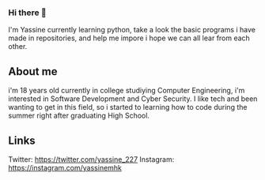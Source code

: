### Hi there 👋

I'm Yassine currently learning python, take a look the basic programs i have made in repositories, and help me impore i hope we can all lear from each other.


## About me

i'm 18 years old currently in college studiying Computer Engineering, i'm interested in Software Development and Cyber Security. I like tech and been wanting to get in this field, so i started to learning how to code during the summer right after graduating High School.


## Links

Twitter: https://twitter.com/yassine_227
Instagram: https://instagram.com/yassinemhk
